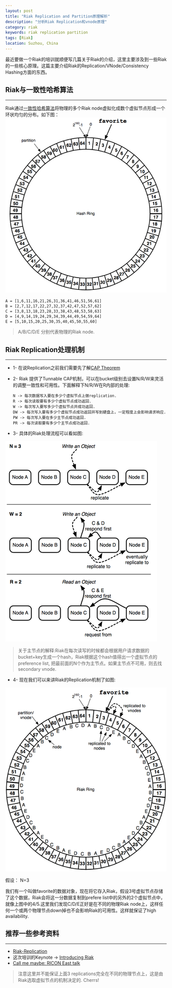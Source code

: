 ```yaml
---
layout: post
title: "Riak Replication and Partition原理解析"
description: "分析Riak Replication和vnode原理"
category: riak
keywords: riak replication partition 
tags: [Riak] 
location: Suzhou, China
---
```


最近要做一个Riak的培训就顺便写几篇关于Riak的介绍，这里主要涉及到一些Riak的一些核心原理。这篇主要介绍Riak的Replication/VNode/Consistency Hashing方面的东西。


## Riak与一致性哈希算法
---

Riak通过[一致性哈希算法](http://blog.csdn.net/sparkliang/article/details/5279393)将物理的多个Riak node虚拟化成数个虚拟节点形成一个环状均匀的分布。如下图：
![riak-ring](/images/post/riak-ring.png)
    
    A = [1,6,11,16,21,26,31,36,41,46,51,56,61]
    B = [2,7,12,17,22,27,32,37,42,47,52,57,62]
    C = [3,8,13,18,23,28,33,38,43,48,53,58,63]
    D = [4,9,14,19,24,29,34,39,44,49,54,59,64]
    E = [5,10,15,20,25,30,35,40,45,50,55,60]

> A/B/C/D/E 分别代表物理的Riak node.

## Riak Replication处理机制
---

- 1- 在说Replication之前我们需要先了解[CAP Theorem](http://zh.wikipedia.org/wiki/CAP定理)

- 2- Riak 提供了Tunnable CAP机制，可以在bucket级别去设置N/R/W来灵活的调整一致性和可用性。下面解释下N/R/W在R内部的处理:
    
    ```
    N -> 每次数据写入要在多少个虚拟节点上做replication.
    R -> 每次读取要有多少个虚拟节点成功返回.
    W -> 每次写入要写多少个虚拟节点并成功返回.
    DW -> 每次写入要有多少个虚拟节点成功返回并写到硬盘上，一定程度上会影响请求响应.
    PW -> 每次写入要在多少主节点成功返回.
    PR -> 每次读取要有多少个主节点成功返回.
    ```

- 3- 具体的Riak处理流程可以看如图:

![riak-rnw](/images/post/riak-rnw.png)

> 关于主节点的解释:Riak在每次读写的时候都会根据用户请求数据的bucket+key生成一个hash，Riak根据这个hash值得出一个虚拟节点的preference list, 把最前面的N个作为主节点。如果主节点不可用，则去找secondary vnode.

- 4- 现在我们可以来讲Riak的Replication机制了如图:

![riak-replication](/images/post/riak-ring2.png)

假设： N=3

我们有一个叫做favorite的数据对象，现在将它存入Riak，假设3号虚拟节点存储了这个数据，Riak会将这一分数据复制到prefere list中的另外的2个虚拟节点中，就像上图中的4/5.这里我们发现C/D/E正好是在不同的物理Riak node上，这样任何一个或两个物理节点down掉也不会影响Riak的可用性。这样就保证了high availability.

## 推荐一些参考资料
---

- [Riak-Replication](http://docs.basho.com/riak/latest/theory/concepts/Replication/)
- 这次培训的Keynote &rarr; [Introducing Riak](/images/pdf/riak-intro.pdf)
- [Call me maybe: RICON East talk](http://aphyr.com/posts/296-call-me-maybe-ricon-east-talk)

> 注意这里并不能保证上面3 replications完全在不同的物理节点上，这是由Riak选取虚拟节点的机制决定的. Cherrs!


